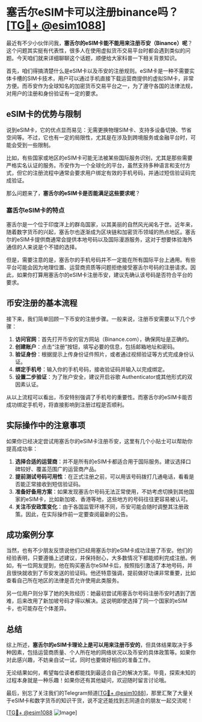 # 塞舌尔eSIM卡可以注册binance吗？[[TG💪+ @esim1088](https://t.me/s/esim1088)]

最近有不少小伙伴问我，**塞舌尔的eSIM卡能不能用来注册币安（Binance）呢**？这个问题其实挺有代表性，很多人在使用虚拟货币交易平台时都会遇到类似的问题。今天咱们就来详细聊聊这个话题，顺便给大家科普一下相关背景知识。

首先，咱们得搞清楚什么是eSIM卡以及币安的注册规则。eSIM卡是一种不需要实体卡槽的SIM卡技术，用户可以通过手机直接下载运营商提供的虚拟SIM卡，非常方便。而币安作为全球知名的加密货币交易平台之一，为了遵守各国的法律法规，对用户的注册和身份验证有一定的要求。

## eSIM卡的优势与限制

说到eSIM卡，它的优点显而易见：无需更换物理SIM卡、支持多设备切换、节省空间等。不过，它也有一定的局限性，尤其是在涉及到跨境服务或金融平台时，可能会受到一些限制。

比如，有些国家或地区的eSIM卡可能无法被某些国际服务识别，尤其是那些需要严格实名认证的服务。币安作为一个全球化的平台，虽然支持多种语言和支付方式，但它的注册流程中通常会要求用户绑定有效的手机号码，并通过短信验证码完成验证。

那么问题来了，**塞舌尔的eSIM卡是否能满足这些要求呢**？

### 塞舌尔eSIM卡的特点

塞舌尔是一个位于印度洋上的群岛国家，以其美丽的自然风光闻名于世。近年来，随着数字货币的兴起，塞舌尔也逐渐成为区块链和加密货币领域的热点地区。塞舌尔的eSIM卡提供商通常会提供本地号码以及国际漫游服务，这对于想要体验海外通信的人来说是个不错的选择。

但是，需要注意的是，塞舌尔的手机号码并不一定能在所有国际平台上通用。有些平台可能会因为地理位置、运营商资质等问题拒绝接受塞舌尔号码的注册请求。因此，如果你打算用塞舌尔的eSIM卡注册币安，建议先确认该号码是否符合平台的要求。

## 币安注册的基本流程

接下来，我们简单回顾一下币安的注册步骤。一般来说，注册币安需要以下几个步骤：

1. **访问官网**：首先打开币安的官方网站（Binance.com），确保网址是正确的。
2. **创建账户**：点击“注册”按钮，填写必要的信息，包括邮箱地址和密码。
3. **验证身份**：根据提示上传身份证件照片，或者通过视频验证等方式完成身份认证。
4. **绑定手机号**：输入你的手机号码，接收验证码并输入以完成绑定。
5. **设置二步验证**：为了账户安全，建议开启谷歌 Authenticator或其他形式的双因素认证。

从以上流程可以看出，币安特别强调了手机号的重要性。而塞舌尔的eSIM卡能否成功绑定手机号，将直接影响到注册过程是否顺利。

## 实际操作中的注意事项

如果你已经决定尝试用塞舌尔的eSIM卡注册币安，这里有几个小贴士可以帮助你提高成功率：

1. **选择合适的运营商**：并不是所有的eSIM卡都适合用于国际服务。建议选择口碑较好、覆盖范围广的运营商产品。
2. **提前测试号码可用性**：在正式注册之前，可以用该号码拨打几通电话，看看是否能正常接收到短信验证码。
3. **准备好备用方案**：如果发现塞舌尔号码无法正常使用，不妨考虑切换到其他国家的eSIM卡，比如新加坡、香港等地，这些地方的号码往往更容易被认可。
4. **关注币安政策变化**：由于各国监管环境不同，币安可能会随时调整其注册政策。因此，在实际操作前一定要查阅最新的公告。

## 成功案例分享

当然，也有不少朋友反馈说他们已经用塞舌尔的eSIM卡成功注册了币安。他们的经验表明，只要遵循上述建议，并保持耐心，大多数情况下都能顺利完成注册。例如，有一位网友提到，他在购买塞舌尔eSIM卡后，按照指引激活了本地号码，并且很快就收到了币安发送的验证码。他还特意强调，提前做好功课非常重要，比如查看自己所在地区的法律是否允许使用此类服务。

另一位用户则分享了她的失败经历：她最初尝试用塞舌尔号码注册币安时遇到了困难，后来改用了新加坡号码才得以解决。这说明即使选择了同一个国家的eSIM卡，也可能存在个体差异。

## 总结

综上所述，**塞舌尔的eSIM卡理论上是可以用来注册币安的**，但具体结果取决于多种因素，包括运营商质量、个人所在地的网络状况以及币安的具体政策等。如果你对此感兴趣，不妨亲自试一试，同时也要做好相应的准备工作。

无论结果如何，希望每位读者都能找到最适合自己的解决方案。毕竟，探索未知的过程本身就是一种乐趣！如果你还有其他疑问，欢迎随时留言讨论哦。

最后，别忘了关注我们的Telegram频道[[TG💪+ @esim1088](https://t.me/s/esim1088)]，那里汇聚了大量关于eSIM卡和数字货币的知识干货，说不定还能找到志同道合的朋友一起交流呢！

[[TG💪+ @esim1088](https://t.me/s/esim1088) ![Image](https://i.postimg.cc/4NQfJmqS/Snipaste-2025-05-13-00-14-12.png)]